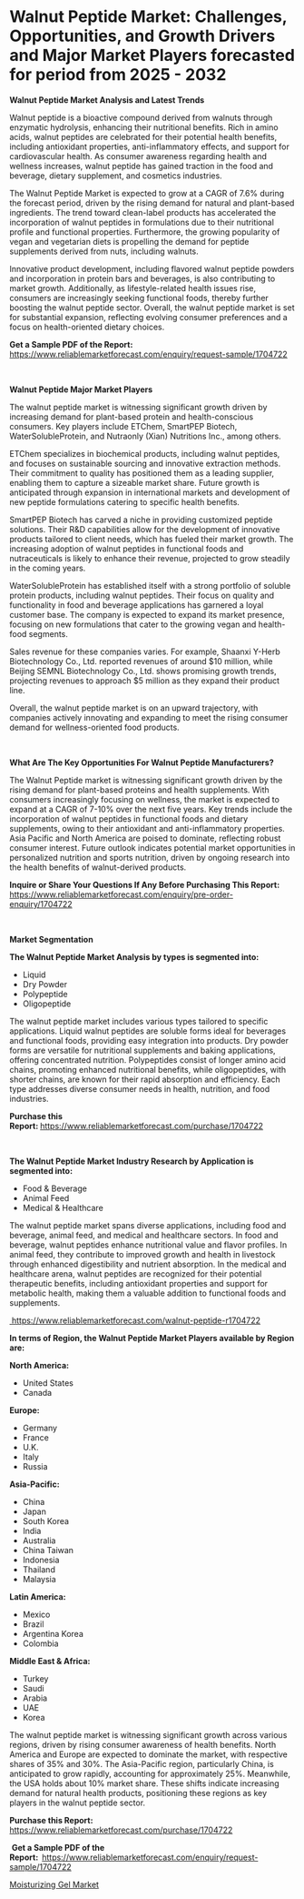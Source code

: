 <p><h1>Walnut Peptide Market: Challenges, Opportunities, and Growth Drivers and Major Market Players forecasted for period from 2025 - 2032</h1></p><p><strong>Walnut Peptide Market Analysis and Latest Trends</strong></p>
<p><p>Walnut peptide is a bioactive compound derived from walnuts through enzymatic hydrolysis, enhancing their nutritional benefits. Rich in amino acids, walnut peptides are celebrated for their potential health benefits, including antioxidant properties, anti-inflammatory effects, and support for cardiovascular health. As consumer awareness regarding health and wellness increases, walnut peptide has gained traction in the food and beverage, dietary supplement, and cosmetics industries.</p><p>The Walnut Peptide Market is expected to grow at a CAGR of 7.6% during the forecast period, driven by the rising demand for natural and plant-based ingredients. The trend toward clean-label products has accelerated the incorporation of walnut peptides in formulations due to their nutritional profile and functional properties. Furthermore, the growing popularity of vegan and vegetarian diets is propelling the demand for peptide supplements derived from nuts, including walnuts.</p><p>Innovative product development, including flavored walnut peptide powders and incorporation in protein bars and beverages, is also contributing to market growth. Additionally, as lifestyle-related health issues rise, consumers are increasingly seeking functional foods, thereby further boosting the walnut peptide sector. Overall, the walnut peptide market is set for substantial expansion, reflecting evolving consumer preferences and a focus on health-oriented dietary choices.</p></p>
<p><strong>Get a Sample PDF of the Report:&nbsp;</strong> <a href="https://www.reliablemarketforecast.com/enquiry/request-sample/1704722?utm_campaign=2314&utm_medium=2&utm_source=Github&utm_content=ia&utm_term=27032025&utm_id=walnut-peptide">https://www.reliablemarketforecast.com/enquiry/request-sample/1704722</a></p>
<p>&nbsp;</p>
<p><strong>Walnut Peptide Major Market Players</strong></p>
<p><p>The walnut peptide market is witnessing significant growth driven by increasing demand for plant-based protein and health-conscious consumers. Key players include ETChem, SmartPEP Biotech, WaterSolubleProtein, and Nutraonly (Xian) Nutritions Inc., among others.</p><p>ETChem specializes in biochemical products, including walnut peptides, and focuses on sustainable sourcing and innovative extraction methods. Their commitment to quality has positioned them as a leading supplier, enabling them to capture a sizeable market share. Future growth is anticipated through expansion in international markets and development of new peptide formulations catering to specific health benefits.</p><p>SmartPEP Biotech has carved a niche in providing customized peptide solutions. Their R&D capabilities allow for the development of innovative products tailored to client needs, which has fueled their market growth. The increasing adoption of walnut peptides in functional foods and nutraceuticals is likely to enhance their revenue, projected to grow steadily in the coming years.</p><p>WaterSolubleProtein has established itself with a strong portfolio of soluble protein products, including walnut peptides. Their focus on quality and functionality in food and beverage applications has garnered a loyal customer base. The company is expected to expand its market presence, focusing on new formulations that cater to the growing vegan and health-food segments.</p><p>Sales revenue for these companies varies. For example, Shaanxi Y-Herb Biotechnology Co., Ltd. reported revenues of around $10 million, while Beijing SEMNL Biotechnology Co., Ltd. shows promising growth trends, projecting revenues to approach $5 million as they expand their product line.</p><p>Overall, the walnut peptide market is on an upward trajectory, with companies actively innovating and expanding to meet the rising consumer demand for wellness-oriented food products.</p></p>
<p>&nbsp;</p>
<p><strong>What Are The Key Opportunities For Walnut Peptide Manufacturers?</strong></p>
<p><p>The Walnut Peptide market is witnessing significant growth driven by the rising demand for plant-based proteins and health supplements. With consumers increasingly focusing on wellness, the market is expected to expand at a CAGR of 7-10% over the next five years. Key trends include the incorporation of walnut peptides in functional foods and dietary supplements, owing to their antioxidant and anti-inflammatory properties. Asia Pacific and North America are poised to dominate, reflecting robust consumer interest. Future outlook indicates potential market opportunities in personalized nutrition and sports nutrition, driven by ongoing research into the health benefits of walnut-derived products.</p></p>
<p><strong>Inquire or Share Your Questions If Any Before Purchasing This Report:</strong> <a href="https://www.reliablemarketforecast.com/enquiry/pre-order-enquiry/1704722?utm_campaign=2314&utm_medium=2&utm_source=Github&utm_content=ia&utm_term=27032025&utm_id=walnut-peptide">https://www.reliablemarketforecast.com/enquiry/pre-order-enquiry/1704722</a></p>
<p>&nbsp;</p>
<p><strong>Market Segmentation</strong></p>
<p><strong>The Walnut Peptide Market Analysis by types is segmented into:</strong></p>
<p><ul><li>Liquid</li><li>Dry Powder</li><li>Polypeptide</li><li>Oligopeptide</li></ul></p>
<p><p>The walnut peptide market includes various types tailored to specific applications. Liquid walnut peptides are soluble forms ideal for beverages and functional foods, providing easy integration into products. Dry powder forms are versatile for nutritional supplements and baking applications, offering concentrated nutrition. Polypeptides consist of longer amino acid chains, promoting enhanced nutritional benefits, while oligopeptides, with shorter chains, are known for their rapid absorption and efficiency. Each type addresses diverse consumer needs in health, nutrition, and food industries.</p></p>
<p><strong>Purchase this Report:&nbsp;</strong><a href="https://www.reliablemarketforecast.com/purchase/1704722?utm_campaign=2314&utm_medium=2&utm_source=Github&utm_content=ia&utm_term=27032025&utm_id=walnut-peptide">https://www.reliablemarketforecast.com/purchase/1704722</a></p>
<p>&nbsp;</p>
<p><strong>The Walnut Peptide Market Industry Research by Application is segmented into:</strong></p>
<p><ul><li>Food & Beverage</li><li>Animal Feed</li><li>Medical & Healthcare</li></ul></p>
<p><p>The walnut peptide market spans diverse applications, including food and beverage, animal feed, and medical and healthcare sectors. In food and beverage, walnut peptides enhance nutritional value and flavor profiles. In animal feed, they contribute to improved growth and health in livestock through enhanced digestibility and nutrient absorption. In the medical and healthcare arena, walnut peptides are recognized for their potential therapeutic benefits, including antioxidant properties and support for metabolic health, making them a valuable addition to functional foods and supplements.</p></p>
<p><a href="https://www.reliablemarketforecast.com/walnut-peptide-r1704722?utm_campaign=2314&utm_medium=2&utm_source=Github&utm_content=ia&utm_term=27032025&utm_id=walnut-peptide">&nbsp;https://www.reliablemarketforecast.com/walnut-peptide-r1704722</a></p>
<p><strong>In terms of Region, the Walnut Peptide Market Players available by Region are:</strong></p>
<p>
    <p> <strong> North America: </strong>
        <ul>
            <li>United States</li>
            <li>Canada</li>
        </ul>
        </p> 
    <p> <strong> Europe: </strong>
        <ul>
            <li>Germany</li>
            <li>France</li>
            <li>U.K.</li>
            <li>Italy</li>
            <li>Russia</li>
        </ul>
        </p> 
    <p> <strong> Asia-Pacific: </strong>
        <ul>
            <li>China</li>
            <li>Japan</li>
            <li>South Korea</li>
            <li>India</li>
            <li>Australia</li>
            <li>China Taiwan</li>
            <li>Indonesia</li>
            <li>Thailand</li>
            <li>Malaysia</li>
        </ul>
        </p> 
    <p> <strong> Latin America: </strong>
        <ul>
            <li>Mexico</li>
            <li>Brazil</li>
            <li>Argentina Korea</li>
            <li>Colombia</li>
        </ul>
        </p> 
    <p> <strong> Middle East & Africa: </strong>
        <ul>
            <li>Turkey</li>
            <li>Saudi</li>
            <li>Arabia</li>
            <li>UAE</li>
            <li>Korea</li>
        </ul>
    </p>
    </p>
<p><p>The walnut peptide market is witnessing significant growth across various regions, driven by rising consumer awareness of health benefits. North America and Europe are expected to dominate the market, with respective shares of 35% and 30%. The Asia-Pacific region, particularly China, is anticipated to grow rapidly, accounting for approximately 25%. Meanwhile, the USA holds about 10% market share. These shifts indicate increasing demand for natural health products, positioning these regions as key players in the walnut peptide sector.</p></p>
<p><strong>Purchase this Report: </strong><a href="https://www.reliablemarketforecast.com/purchase/1704722?utm_campaign=2314&utm_medium=2&utm_source=Github&utm_content=ia&utm_term=27032025&utm_id=walnut-peptide">https://www.reliablemarketforecast.com/purchase/1704722</a></p>
<p>&nbsp;<strong>Get a Sample PDF of the Report:&nbsp;&nbsp;</strong><a href="https://www.reliablemarketforecast.com/enquiry/request-sample/1704722?utm_campaign=2314&utm_medium=2&utm_source=Github&utm_content=ia&utm_term=27032025&utm_id=walnut-peptide">https://www.reliablemarketforecast.com/enquiry/request-sample/1704722</a></p>
<p><strong></strong></p>
<p><p><a href="https://github.com/ryantindyaiz/Market-Research-Report-List-1/blob/main/moisturizing-gel-market.md?utm_campaign=2314&utm_medium=2&utm_source=Github&utm_content=ia&utm_term=27032025&utm_id=walnut-peptide">Moisturizing Gel Market</a></p></p>
